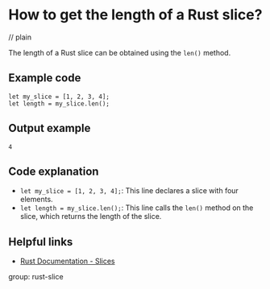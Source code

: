 # How to get the length of a Rust slice?
// plain

The length of a Rust slice can be obtained using the `len()` method.

## Example code

```
let my_slice = [1, 2, 3, 4];
let length = my_slice.len();
```

## Output example

```
4
```

## Code explanation

- `let my_slice = [1, 2, 3, 4];`: This line declares a slice with four elements.
- `let length = my_slice.len();`: This line calls the `len()` method on the slice, which returns the length of the slice.

## Helpful links
- [Rust Documentation - Slices](https://doc.rust-lang.org/stable/book/ch04-03-slices.html)

group: rust-slice